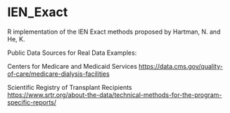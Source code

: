 # IEN_Exact

R implementation of the IEN Exact methods proposed by Hartman, N. and He, K. 

Public Data Sources for Real Data Examples:

Centers for Medicare and Medicaid Services
https://data.cms.gov/quality-of-care/medicare-dialysis-facilities 

Scientific Registry of Transplant Recipients  
https://www.srtr.org/about-the-data/technical-methods-for-the-program-specific-reports/
